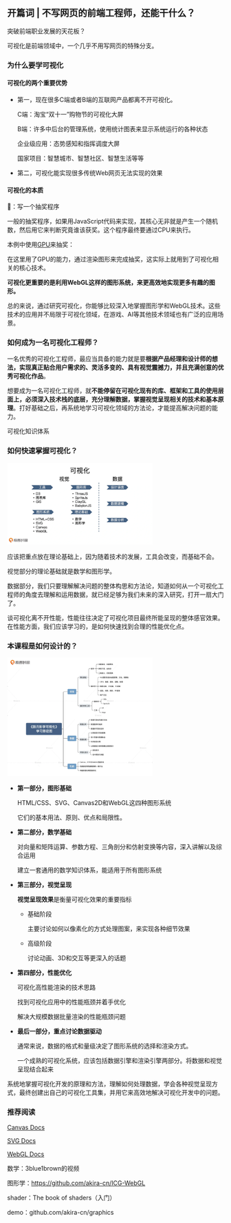 ## 开篇词 | 不写网页的前端工程师，还能干什么？

突破前端职业发展的天花板？

可视化是前端领域中，一个几乎不用写网页的特殊分支。

### 为什么要学可视化

#### 可视化的两个重要优势

* 第一，现在很多C端或者B端的互联网产品都离不开可视化。

  C端：淘宝“双十一”购物节的可视化大屏

  B端：许多中后台的管理系统，使用统计图表来显示系统运行的各种状态

  企业级应用：态势感知和指挥调度大屏

  国家项目：智慧城市、智慧社区、智慧生活等等

* 第二，可视化能实现很多传统Web网页无法实现的效果

#### 可视化的本质

🌰：写一个抽奖程序

一般的抽奖程序，如果用JavaScript代码来实现，其核心无非就是产生一个随机数，然后用它来判断究竟谁该获奖。这个程序最终要通过CPU来执行。

本例中使用[GPU](https://github.com/akira-cn/FE_You_dont_know/issues/27)来抽奖：

在这里用了GPU的能力，通过渲染图形来完成抽奖，这实际上就用到了可视化相关的核心技术。

**可视化更重要的是利用WebGL这样的图形系统，来更高效地实现更多有趣的图形。**

总的来说，通过研究可视化，你能够比较深入地掌握图形学和WebGL技术。这些技术的应用并不局限于可视化领域，在游戏、AI等其他技术领域也有广泛的应用场景。



### 如何成为一名可视化工程师？

一名优秀的可视化工程师，最应当具备的能力就是要**根据产品经理和设计师的想法，实现真正贴合用户需求的、灵活多变的、具有视觉震撼力，并且充满创意的优秀可视化作品**。

想要成为一名可视化工程师，就**不能停留在可视化现有的库、框架和工具的使用层面上，必须深入技术栈的底层，充分理解数据，掌握视觉呈现相关的技术和基本原理**。打好基础之后，再系统地学习可视化领域的方法论，才能提高解决问题的能力。

可视化知识体系



### 如何快速掌握可视化？

<img src="../imgs/summary.webp" alt="summary" style="zoom:33%;" />

应该把重点放在理论基础上，因为随着技术的发展，工具会改变，而基础不会。

视觉部分的理论基础就是数学和图形学。

数据部分，我们只要理解解决问题的整体构思和方法论，知道如何从一个可视化工程师的角度去理解和运用数据，就已经足够为我们未来的深入研究，打开一扇大门了。

谈可视化离不开性能，性能往往决定了可视化项目最终所能呈现的整体感官效果。在性能方面，我们应该学习的，是如何快速找到合理的性能优化点。



### 本课程是如何设计的？

<img src="../imgs/routes.webp" alt="routes" style="zoom:33%;" />

* **第一部分，图形基础**

  HTML/CSS、SVG、Canvas2D和WebGL这四种图形系统

  它们的基本用法、原则、优点和局限性。

* **第二部分，数学基础**

  对向量和矩阵运算、参数方程、三角剖分和仿射变换等内容，深入讲解以及综合运用

  建立一套通用的数学知识体系，能适用于所有图形系统

* **第三部分，视觉呈现**

  **视觉呈现效果**是衡量可视化效果的重要指标

  * 基础阶段

    主要讨论如何以像素化的方式处理图案，来实现各种细节效果

  * 高级阶段

    讨论动画、3D和交互等更深入的话题

* **第四部分，性能优化**

  可视化高性能渲染的技术思路

  找到可视化应用中的性能瓶颈并着手优化

  解决大规模数据批量渲染的性能瓶颈问题

* **最后一部分，重点讨论数据驱动**

  通常来说，数据的格式和量级决定了图形系统的选择和渲染方式。

  一个成熟的可视化系统，应该包括数据引擎和渲染引擎两部分。将数据和视觉呈现结合起来

系统地掌握可视化开发的原理和方法，理解如何处理数据，学会各种视觉呈现方式，最终创建出自己的可视化工具集，并用它来高效地解决可视化开发中的问题。



### 推荐阅读

[Canvas Docs](https://developer.mozilla.org/zh-CN/docs/Web/API/Canvas_API)

[SVG Docs](https://developer.mozilla.org/zh-CN/docs/Web/SVG)

[WebGL Docs](https://developer.mozilla.org/zh-CN/docs/Web/API/WebGL_API)



数学：3blue1brown的视频

图形学：https://github.com/akira-cn/ICG-WebGL

shader：The book of shaders（入门）



demo：github.com/akira-cn/graphics